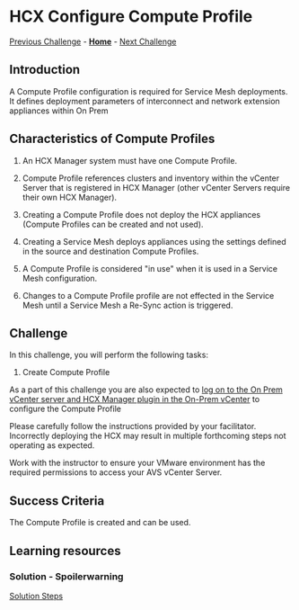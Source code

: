 # HCX Configure Compute Profile

[Previous Challenge](./06-HCX-Network-Profiles.md) - **[Home](../Readme.md)** - [Next Challenge](./08-HCX-Service-Mesh.md)

## Introduction

A Compute Profile configuration is required for Service Mesh deployments. It defines deployment parameters of interconnect and network extension appliances within On Prem

## Characteristics of Compute Profiles

1. An HCX Manager system must have one Compute Profile.

2. Compute Profile references clusters and inventory within the vCenter Server that is registered in HCX Manager (other vCenter Servers require their own HCX Manager).

3. Creating a Compute Profile does not deploy the HCX appliances (Compute Profiles can be created and not used).

4. Creating a Service Mesh deploys appliances using the settings defined in the source and destination Compute Profiles.

5. A Compute Profile is considered "in use" when it is used in a Service Mesh configuration.

6. Changes to a Compute Profile profile are not effected in the Service Mesh until a Service Mesh a Re-Sync action is triggered.

## Challenge 

In this challenge, you will perform the following tasks:

1.	Create Compute Profile

As a part of this challenge you are also expected to <u>log on to the On Prem vCenter server and HCX Manager plugin in the On-Prem vCenter</u> to configure the Compute Profile

Please carefully follow the instructions provided by your facilitator. Incorrectly deploying the HCX may result in multiple forthcoming steps not operating as expected.

Work with the instructor to ensure your VMware environment has the required permissions to access your AVS vCenter Server.

## Success Criteria

The Compute Profile is created and can be used.

## Learning resources

### Solution - Spoilerwarning

[Solution Steps](../Solutionguide/07-HCX-Compute-Profiles.md)